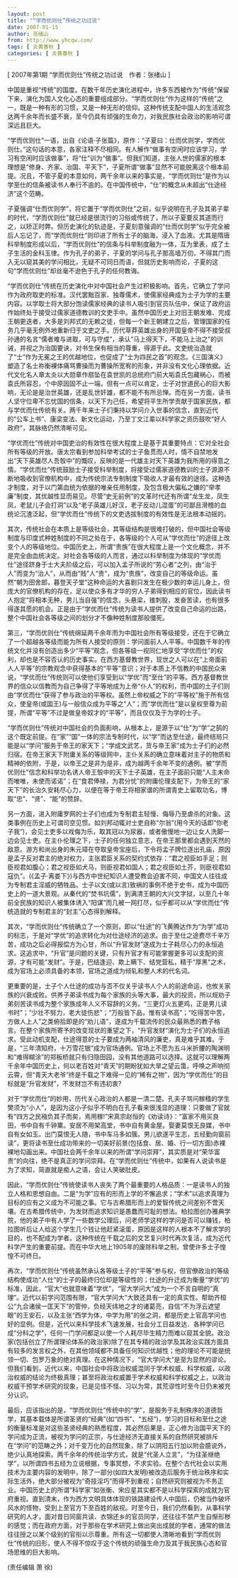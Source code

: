 ```yaml
---
layout: post
title: "“学而优则仕”传统之功过说"
date: 2007-01-15
author: 张绪山
from: http://www.yhcqw.com/
tags: [ 炎黄春秋 ]
categories: [ 炎黄春秋 ]
---
```



[ 2007年第1期 “学而优则仕”传统之功过说　作者：张绪山 ]


中国是重视“传统”的国度。在数千年历史演化进程中，许多东西被作为“传统”保留下来，演化为国人文化心态的重要组成部分。“学而优则仕”作为这样的“传统”之一，既是一种有形的习惯，又是一种无形的信仰。这种传统支配中国人的生活观念达两千余年而长盛不衰，至今仍具有顽强的生命力，对我民族社会政治的影响可谓深远且巨大。


“学而优则仕”一语，出自《论语·子张篇》，原作：“子夏曰：仕而优则学，学而优则仕。”这句话的本意，各家注释不尽相同。有人解作“做事有空闲时应该学习，学习有空闲时应该做事”，将“仕”训为“做事”。但我们知道，主张人世的儒家的根本理想是“修身、齐家、治国、平天下”，子夏所谓“做事”显然不可能脱离这个根本前提。况且，不管子夏的本意如何，两千余年以来的事实是，“学而优则仕”是作为以学至仕的信条被读书人奉行不逾的。在中国传统中，“仕”的概念从未超出“仕途经济”这个范畴。


子夏强调“仕而优则学”，将它置于“学而优则仕”之前，似乎说明在孔子及其弟子辈的时代，“学而优则仕”就已经是很流行的习俗或传统了，所以子夏要反其道而行之，以矫正时弊。但历史演化的轨迹是，子夏刻意强调的“仕而优则学”似乎完全被后人忘记了，而“学而优则仕”则印进了所有士子的脑海，浸入了血液。尤其是隋唐科举制度形成以后，“学而优则仕”的信条与科举制度融为一体，互为里表，成了土子生活的金科玉律。作为孔子的弟子，子夏的学问与孔子那高墙万仞，不得其门而入无以窥其美的学问相比，无疑不可同日而语，但就历史影响而论，子夏的这句“学而优则仕”却丝毫不逊色于孔子的任何教诲。


“学而优则仕”传统在历史演化中对中国社会产生过积极影响。首先，它确立了学问作为政府取吏的标准。汉代罢黜百家、独尊儒术，使儒家经典成为士子为学的主要内容。以学取士将大部分饱读儒家经典的读书人吸引到官员队伍中，保证了政府运作始终处于接受过儒家道德教训的文吏手中。虽然中国历史上对旧王朝发难、完成王朝更迭者，大多是刘邦式的无赖之徒，但每一个新王朝建立之后，管理国家的任务几乎毫无例外地重新归于文吏之手。历代草莽英雄出身的开国皇帝不得不接受叔孙通的名言“儒者难与进取，可与守成”，承认“马上得天下，不能马上治之”的训诫，并视之为治国要诀，对书生保有相当的尊重，得源于此。文吏统治造就了“士”作为无冕之王的优越地位，也促成了“士为四民之首”的观念。《三国演义》塑造了名士祢衡裸体痛骂曹操而为曹操所宽宥的形象，并非没有文化心理依据。近代文化名人章太炎以大勋章作扇坠在袁世凯的总统府门前大垢袁氏包藏祸心，而被袁氏所容忍，个中原因固不止一端，但有一点可以肯定，士子对世道民心的巨大影响，无论是是治世英雄，还是乱世奸雄，都不能不有所忌惮。而在另一方面，读书人坚守位卑不忘忧国的信条，以天下为己任，希望将平生所学贡献于国家民族，都与学优而仕传统有关。两千年来士子们秉持以学问介入世事的信念，直到近代的“公车上书”、康梁变法、新文化运动，乃至丁文江辈以科学家之资历鼓吹“好人政府”，其脉络仍然清晰可见。


“学优而仕”传统对中国吏治的有效性在很大程度上是基于其重要特点：它对全社会所有等级的开放。唐太宗看到参加科举考试的士子鱼贯而人时，情不自禁地发出“天下英雄尽人吾彀中”的慨叹，反映的是一代雄主对天下英雄为我所用的得意之情。“学优而仕”传统鼓励士子接受科举制度，将接受过儒家道德教训的士子源源不断地吸收到官僚机构中，成为传统宗法专制制度下吸收人才最有效的途径。这种选才制度，对于以门第血统为依据的唯亲任用制度，及包含极大偏私之嫌的“举孝廉”制度，其优越性显而易见。尽管“史无前例”的文革时代还有所谓“龙生龙，凤生凤，老鼠儿子会打洞”以及“老子英雄儿好汉，老子反动儿混蛋”的可鄙且滑稽的血统论沉渣泛起，但“学优而仕”传统下的文吏选拔制度的有效性是无法根本动摇的。


其次，传统社会在本质上是等级社会，其等级结构是很难打破的，但中国社会等级制度与印度式种姓制度的不同之处在于，各等级的个人可从“学优而仕”的途径上改变个人的等级地位。中国历史上，所谓“贵族”在很大程度上是一个文化概念，并不是完全由血统决定。对社会各等级的人而言，通过以科举制度为体现的“学优而仕”途径跻身于士大夫阶级之后，可以加入孟子所说的“劳心者”之列，由“治于人”而变为“治人”，从而由“贱”人“贵”，成为“贵族”，改变自己的等级命运。虽然“朝为田舍郎，暮登天子堂”这种命运的大喜剧只发生在极少数的幸运儿身上，但庞大的官僚机构的存在，足以使众多有才华的穷人子弟得到相应的官位，因此读书人抱定“将相本无种，男儿当自强”的信念，头悬梁，锥刺股，发奋苦读，也有很多得遂其愿的机会。正是由于“学优而仕”传统为读书人提供了改变自己命运的出路，整个中国社会各等级之间的划分才不像种姓制度那般僵死。


第三，“学而优则仕”传统绵延两千余年而为中国社会所有等级接受，还在于它确立了一个超越各等级而能为所有人接受的原则：学问面前人人平等。中国数千年的传统文化并没有创造出多少“平等”观念，但各等级一视同仁地享受“学优而仕”的权利，却也是不容否认的历史事实。在西方基督教世界，现世之人可以在“上帝面前人人平等”的宗教观念中获得基本的“平等”意识；对于本质上不信教的中国民众来说，“学优而仕”传统则可以使他们享受到以“学优”而“至仕”的平等。西方基督教世界的信众以信教而为自己争得了平等地成为上帝“仆人”的权利，而中国的土子们则由“学优而仕”获得了参与政治的平等权。虽然上帝权威之下的“平等权”施于所有信众，使皇帝(或国王)与一般信众成为平等之“人”；而“学优而仕”是以皇权至尊为前提，所谓“平等”不过是做皇帝奴才的“平等”，而且仅仅及于为学的士子。


“学而优则仕”传统对中国社会的负面影响，从根本上，是源于以“仕”为“学”之鹄的这个既定前提。在“家”“国”一体的宗法专制时代，以“学”而达至仕途，最终结局只能是以“学问”服务于帝王的家天下；“学成文武艺，货与帝王家”成为士子们的必然归宿。在帝王家天下附庸关系的等级网中，主仆关系的确立意味着对主子的物质和精神的依附，于是，以帝王之是非为是非，成为越两千余年不变的通例。被“学而优则仕”信念和科举功名诱人帝王彀中的天下士子英雄，在主子面前只能“人主未命而唯唯，未使而诺诺”；在“食君俸禄，为君分忧”的附庸伦理支配下，为帝王的“家天下”的长治久安耗尽心力，以便在等于帝王将相家谱的所谓青史上留取功名，博取“忠”、“贤”、“能”的赞辞。


另一方面，进入附庸罗网的士子们也成为专制君主轻慢、侮辱乃至虐杀的对象。这类事例在历史上可谓司空见惯。如刘邦动辄对士吏自称“尔翁”(用今天的话即“你老子我”)，会见士吏多以戏侮为乐，取其冠以为尿器，或者傲慢地一边让女人洗脚一边会见士吏。在主仆伦理之下，士子的任何独立意志，在帝王那里都会遇到天然的敌意。游方和尚出身的朱元璋在夺取皇帝宝座后，下令将孟子牌位逐出孔庙，原因是孟子反对君主的绝对权力，主张君臣关系的契约式依存：“君之视臣如手足；则臣视君如腹心；君之视臣如犬马，则臣视君如国人；君之视臣如土芥，则臣视君如寇仇”。(《孟子·离娄下》)与西方中世纪知识人遭受教会迫害不同，中国文人往往成为专制君主淫威的牺牲品。士子以文(或以言)致祸的事例不绝于史书，成为中国历史上的一道大景观。从秦代的“焚书坑儒”，到满清王朝的大兴文字狱，以至几十年前全民族的知识人被集体诱入“阳谋”而几被一网打尽，似乎都可以从“学优而仕”传统造就的专制君主的“封主”心态得到解释。


其次，“学而优则仕”传统确立了一个原则，即以“仕途”的飞黄腾达作为“为学”成功的标志，于是对“学优”的追求转化为对仕途经济的追求。由于至仕之途费尽千辛万苦，成功之后必得报偿方为心甘，所以“升官发财”遂成为士子耗尽心力的永恒追求。这追求中，“升官”是问题的关键，只有升官才有可能掌握更多可以支配的资源，才有可能“发财”。于是，巴结逢迎、欺上瞒下、结党营私，精于“厚黑”之术，成为官场上必须具备的本领，官场之道成为倾轧和整人术的代名词。


更重要的是，士子个人仕途的成功与否不仅关乎读书人个人的前途命运，也攸关家族的兴衰成败。供养子弟读书成为每个家族的头等大事，最大的投资，所以规劝子弟刻苦读书成为整个家族成年人义不容辞的义务。“三更灯火五更鸡，正是男儿读书时”；“少壮不努力，老大徒伤悲”；“万般皆下品，惟有读书高”；“吃得苦中苦，方做人上人”之类俯拾即是的“劝儿语”，遂成为千载流传的民众最熟悉的教子格言。在整个家族所寄予的改变现状的重望之下，“升官发财”演化为士子们的永恒追求。受此动机支配，仕途得意的士子要成为两袖清风的廉吏，真是难乎其难。于是，“三年清知府，十万雪花银”成为官场通例。官场上不愿为五斗米折腰的陶渊明和“难得糊涂”的郑板桥就只有归隐田园，没有其他道路可以选择。这就可以理解两千余年中国历史上，何以老百姓对“青天”的期盼犹如大旱之望云霭，呼唤之声响彻云霄，但“青天大老爷”终是千载之下难得一见的“稀有之物”，因为“学优而仕”的目标就是“升官发财”，不发财岂不有违初衷?


对于“学优而仕”的妙用，历代关心政治的人都是一清二楚。孔夫子骂问稼穑的学生樊须为“小人”，是因为这小子似乎不明白在孔子看来很浅显的道理：只要做了官就有“四方之民襁负其子而矣，焉用稼!”宋真宗赵恒的《劝读诗》：“富家不用买良田，书中自有千钟粟。安居不用架高堂，书中自有黄金屋。娶妻莫恨无良媒，书中自有女如玉。出门莫恨无人随，书中车马多如簇。男儿欲遂平生志，五经勤向窗前读”，更将读书至仕成功带来的一切美好前景(包括食、居、婚、行一切方面)赤裸裸地勾画出来。中国社会两千余年以来的所谓“学问崇拜”，其实质是对“荣华富贵”的向往，绝不是真正的学问崇拜。在“学而优则仕”传统中，如果有人说读书是为了求知，简直就是痴人之语，会让人笑破肚皮。


因此，“学而优则仕”传统使读书人丧失了两个最重要的人格品质：一是读书人的独立人格和思想自由。二是“为学”应有的形而上学的不懈追求；“学术”以追求真理为目标的应有之义成为不可能之事。它与古希腊形而上的爱智传统之间差别不啻天壤。在古希腊传统中，为发财而追求知识是愚蠢而可耻的想法。柏拉图创办雅典学院，他的弟子中有人学了一些数学公理后，问老师学这样的学问是否可以赚钱，柏拉图听后让人给这个学生几个钱让他赶紧滚蛋，原因是这样的人根本不了解求学的目的，也不配成为学者。这种传统在千载之后的文艺复兴时代再次复活，成为近代科学产生的重要前提。而在中华大地上1905年的废除科举之制，曾使许多士子惶惶不可终日。


再次，“学而优则仕”传统虽然承认各等级土子的“平等”参与权，但官僚政治的等级结构使成功“人仕”的士子的最终归位却是等级性的；仕途的升迁成为衡量“学优”的标准，因此，“官大”也就意味着“学优”，“官大学问大”成为一个不言自明的“真理”。近代以前学问范围有限，“官大学问大”大致还具有一定的真实性。帮助齐桓公“九合诸侯一匡天下”的管仲，负经天纬地之才的诸葛亮，自信“不为浮云遮望眼”的王安石，以及主张“西学为体，中学为用”的张之洞，都是历史上官高学问也好的显例。但是，近代以来科学技术飞速发展，社会分工日益发达．各种学问已成“分科之学”，任何一门学问都足以使一个人耗尽毕生精力而难以窥其全貌。政治家(包括创立了所谓理论体系的政治家)除了在其专精的政治学及其政治实践方面具有较多的发言权之外，在其他领域都不具备任何知识优越性；他的理论不可能是统领一切、包罗万象的绝对真理。在这种情况下，“官大学问大”是至为显然的谬论。但我们看到，近代以来，中国社会中将政治权威混同于学术权威、科学权威，以政治权威的结论为终极真理；甚至将政治权威置于学术权威和科学权威之上，以政治权威干预学术研究的现象，已是见怪不怪、习以为常，其荒谬性时至今日仍未被充分认识。


最后，应该指出的是，“学而优则仕”传统中的“学”，是服务于礼制秩序的道德哲学，其基本载体是所谓圣贤的“经典”(如“四书”、“五经”)，学习的目标和至仕之途的衡量标准是对这些圣贤经典的熟悉程度，其必然后果是，正心修为治国平天下的学问成为正流，被视为学问的正宗，与仕途经济无直接关系的自然研究被排斥在“学问”的范畴之外；对千变万化的自然现象，除了以阴阳五行加以附会臆说外，绝少认真地探索。两千余年的传统治学方式，就是“代圣人立言”，“为往圣继绝学”，以所谓四书五经为立说根据，专事冥想，不求实验。在整个古代社会以实用技术为主要内容的发明中，除了一部分(如四大发明)被改造后服务于统治秩序和实际生活外，绝大部分被视为“奇技淫巧”而得不到重视；自然研究则被视为不务正业。中国历史上的所谓“科学家”如张衡、宋应星其实都不是以科学探索的成就为官府重视。直到清末，作为西方文明具体体现的铁路建设传人中国后，仍被当作破坏风水的怪物，受到上至官方下至百姓的敌视。时至今日，我们仍然看到，从事科学研究的人才，面对昔日同窗共读、衣锦还乡的官员同学，还往往不禁产生自惭形秽的感觉；而在政府方面，对于那些在学术研究上做出突出成就的学者，通常的做法往往授之以某个级别的官衔以示尊重。所有这一切都使人清晰地看到“学而优则仕”传统的旧形，使人不得不惊叹于这个传统的顽强生命力及其于我民族心态和官场思维的巨大影响。

(责任编辑 萧 徐)


